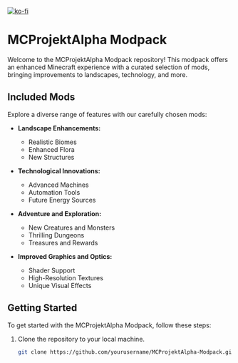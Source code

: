 [![ko-fi](https://ko-fi.com/img/githubbutton_sm.svg)](https://ko-fi.com/H2H5SVOK9)
# MCProjektAlpha Modpack

Welcome to the MCProjektAlpha Modpack repository! This modpack offers an enhanced Minecraft experience with a curated selection of mods, bringing improvements to landscapes, technology, and more.

## Included Mods

Explore a diverse range of features with our carefully chosen mods:

- **Landscape Enhancements:**
  - Realistic Biomes
  - Enhanced Flora
  - New Structures

- **Technological Innovations:**
  - Advanced Machines
  - Automation Tools
  - Future Energy Sources

- **Adventure and Exploration:**
  - New Creatures and Monsters
  - Thrilling Dungeons
  - Treasures and Rewards

- **Improved Graphics and Optics:**
  - Shader Support
  - High-Resolution Textures
  - Unique Visual Effects

## Getting Started

To get started with the MCProjektAlpha Modpack, follow these steps:

1. Clone the repository to your local machine.
   ```bash
   git clone https://github.com/yourusername/MCProjektAlpha-Modpack.git

